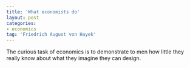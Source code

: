 ```yaml
---
title: 'What economists do'
layout: post
categories:
- economics
tag: 'Friedrich August von Hayek'
---
```


The curious task of economics is to demonstrate to men how little they really know about what they imagine they can design.